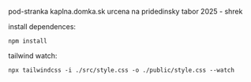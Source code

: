 pod-stranka kaplna.domka.sk urcena na pridedinsky tabor 2025 - shrek

install dependences:

`npm install`

tailwind watch:

`npx tailwindcss -i ./src/style.css -o ./public/style.css --watch`
